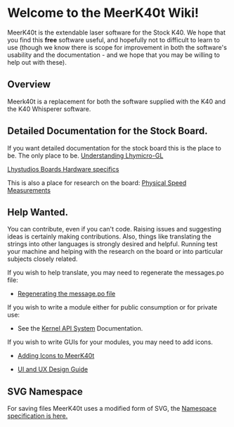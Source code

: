 # Welcome to the MeerK40t Wiki!
MeerK40t is the extendable laser software for the Stock K40. We hope that you find this **free** software useful, and hopefully not to difficult to learn to use (though we know there is scope for improvement in both the software's usability and the documentation - and we hope that you may be willing to help out with these).

## Overview
Meerk40t is a replacement for both the software supplied with the K40 and the K40 Whisperer software.

## Detailed Documentation for the Stock Board.

If you want detailed documentation for the stock board this is the place to be. The only place to be.
[Understanding Lhymicro-GL](https://github.com/meerk40t/meerk40t/wiki/Tech:-Lhymicro-GL)

[Lhystudios Boards Hardware specifics](https://github.com/meerk40t/meerk40t/wiki/Tech:-Lhystudios-Hardware-specifics)

This is also a place for research on the board:
[Physical Speed Measurements](https://github.com/meerk40t/meerk40t/wiki/Physical-Speed-Measurements)

## Help Wanted.

You can contribute, even if you can't code. Raising issues and suggesting ideas is certainly making contributions. Also, things like translating the strings into other languages is strongly desired and helpful. Running test your machine and helping with the research on the board or into particular subjects closely related.

If you wish to help translate, you may need to regenerate the messages.po file:

* [Regenerating the message.po file](https://github.com/meerk40t/meerk40t/wiki/Regenerating-the-message.po-file)

If you wish to write a module either for public consumption or for private use:

* See the [Kernel API System](https://github.com/meerk40t/meerk40t/wiki/Kernel-API-System) Documentation.

If you wish to write GUIs for your modules, you may need to add icons.

* [Adding Icons to MeerK40t](https://github.com/meerk40t/meerk40t/wiki/Adding-Icons-to-a-MeerK40t-Module)

* [UI and UX Design Guide](https://github.com/meerk40t/meerk40t/wiki/UI-and-UX-Design-Guide)

## SVG Namespace

For saving files MeerK40t uses a modified form of SVG, the [Namespace specification is here.](https://github.com/meerk40t/meerk40t/wiki/Namespace)

